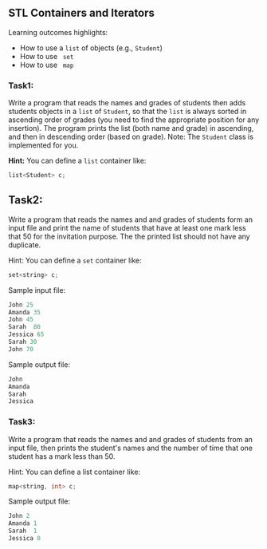 ## STL Containers and Iterators

Learning outcomes highlights: 
- How to use a <code>list</code> of objects (e.g., <code>Student</code>)
- How to use <code> set </code>
- How to use <code> map </code>
### Task1: 
Write a program that reads the names and grades of students then adds students objects in a <code>list</code> of <code>Student</code>, so that the <code>list</code> is always sorted in ascending order of grades (you need to find the appropriate position for any insertion).
The program prints the list (both name and grade) in ascending, and then in descending order (based on grade). 
Note: The <code>Student</code> class is implemented for you.

**Hint:** You can define a <code>list</code> container like:
```C++
list<Student> c;
``` 
## Task2:
Write a program that reads the names and and grades of students form an input file and print the name of students that have at least one mark less that 50 for the invitation purpose. The the printed list should not have any duplicate.

Hint: You can define a <code>set</code> container like:
```C++
set<string> c;
``` 
Sample input file:
```C++
John 25
Amanda 35
John 45
Sarah  80
Jessica 65
Sarah 30
John 70
```
Sample output file:
```C++
John 
Amanda 
Sarah  
Jessica 
```

### Task3: 
Write a program that reads the names and and grades of students from an input file, then prints the student's names and the number of time that one student has a mark less than 50.

Hint: You can define a list container like:
```C++
map<string, int> c;
```
Sample output file:
```C++
John 2
Amanda 1
Sarah  1
Jessica 0
```
  


